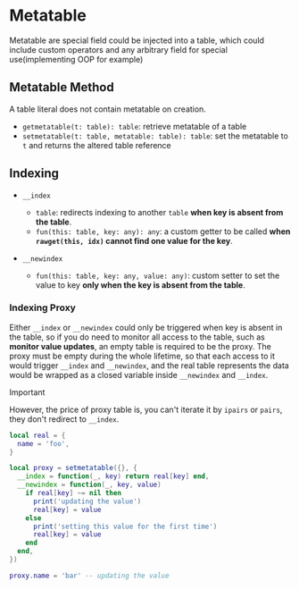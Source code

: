 # Metatable

Metatable are special field could be injected into a table, which could include custom operators and any arbitrary field for special use(implementing OOP for example)

## Metatable Method

A table literal does not contain metatable on creation.

- `getmetatable(t: table): table`: retrieve metatable of a table
- `setmetatable(t: table, metatable: table): table`: set the metatable to `t` and returns the altered table reference

## Indexing

- `__index`
    - `table`: redirects indexing to another `table` **when key is absent from the table**.
    - `fun(this: table, key: any): any`: a custom getter to be called **when `rawget(this, idx)` cannot find one value for the key**.

- `__newindex`
    - `fun(this: table, key: any, value: any)`: custom setter to set the value to key **only when the key is absent from the table**.

### Indexing Proxy

Either `__index` or `__newindex` could only be triggered when key is absent in the table, so if you do need to monitor all access to the table, such as **monitor value updates**, an empty table is required to be the proxy.
The proxy must be empty during the whole lifetime, so that each access to it would trigger `__index` and `__newindex`, and the real table represents the data would be wrapped as a closed variable inside `__newindex` and `__index`.

> [!IMPORTANT]
> However, the price of proxy table is, you can't iterate it by `ipairs` or `pairs`, they don't redirect to `__index`.

```lua
local real = {
  name = 'foo',
}

local proxy = setmetatable({}, {
  __index = function(_, key) return real[key] end,
  __newindex = function(_, key, value)
    if real[key] ~= nil then
      print('updating the value')
      real[key] = value
    else
      print('setting this value for the first time')
      real[key] = value
    end
  end,
})

proxy.name = 'bar' -- updating the value
```

